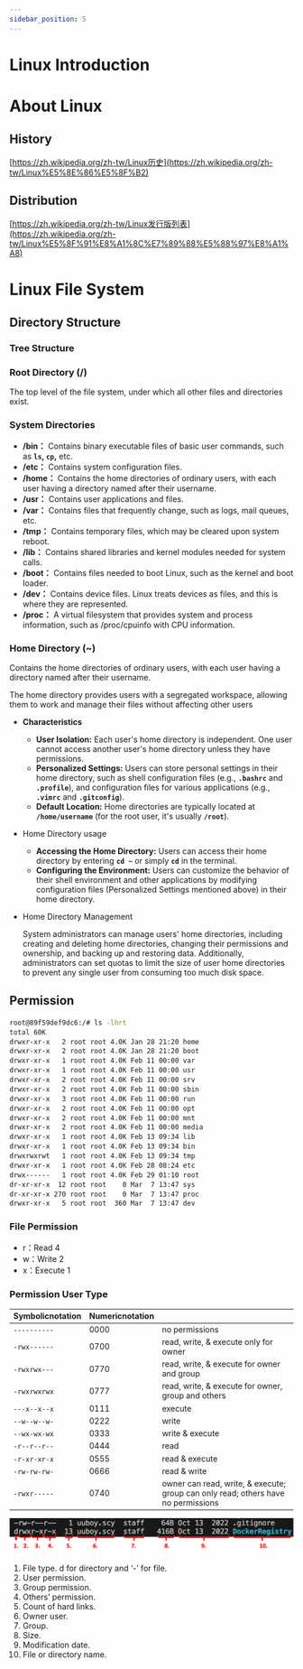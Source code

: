 ```yaml
---
sidebar_position: 5
---
```


# Linux Introduction

# About Linux

## History

[https://zh.wikipedia.org/zh-tw/Linux历史](https://zh.wikipedia.org/zh-tw/Linux%E5%8E%86%E5%8F%B2)

## Distribution

[https://zh.wikipedia.org/zh-tw/Linux发行版列表](https://zh.wikipedia.org/zh-tw/Linux%E5%8F%91%E8%A1%8C%E7%89%88%E5%88%97%E8%A1%A8)

# Linux File System

## Directory Structure

### Tree Structure

### Root Directory (/)

The top level of the file system, under which all other files and directories exist.

### System Directories

- **/bin：** Contains binary executable files of basic user commands, such as **`ls`, `cp`,** etc.
- **/etc：** Contains system configuration files.
- **/home：** Contains the home directories of ordinary users, with each user having a directory named after their username.
- **/usr：** Contains user applications and files.
- **/var：** Contains files that frequently change, such as logs, mail queues, etc.
- **/tmp：** Contains temporary files, which may be cleared upon system reboot.
- **/lib：** Contains shared libraries and kernel modules needed for system calls.
- **/boot：** Contains files needed to boot Linux, such as the kernel and boot loader.
- **/dev：** Contains device files. Linux treats devices as files, and this is where they are represented.
- **/proc：** A virtual filesystem that provides system and process information, such as /proc/cpuinfo with CPU information.

### Home Directory (~)

Contains the home directories of ordinary users, with each user having a directory named after their username.

The home directory provides users with a segregated workspace, allowing them to work and manage their files without affecting other users

- **Characteristics**
    - **User Isolation:** Each user's home directory is independent. One user cannot access another user's home directory unless they have permissions.
    - **Personalized Settings:** Users can store personal settings in their home directory, such as shell configuration files (e.g., **`.bashrc`** and **`.profile`**), and configuration files for various applications (e.g., **`.vimrc`** and **`.gitconfig`**).
    - **Default Location:** Home directories are typically located at **`/home/username`** (for the root user, it's usually **`/root`**).
- Home Directory usage
    - **Accessing the Home Directory:** Users can access their home directory by entering **`cd ~`** or simply **`cd`** in the terminal.
    - **Configuring the Environment:** Users can customize the behavior of their shell environment and other applications by modifying configuration files (Personalized Settings mentioned above) in their home directory.
- Home Directory Management
    
    System administrators can manage users' home directories, including creating and deleting home directories, changing their permissions and ownership, and backing up and restoring data. Additionally, administrators can set quotas to limit the size of user home directories to prevent any single user from consuming too much disk space.
    

## Permission

```bash
root@89f59def9dc6:/# ls -lhrt
total 60K
drwxr-xr-x   2 root root 4.0K Jan 28 21:20 home
drwxr-xr-x   2 root root 4.0K Jan 28 21:20 boot
drwxr-xr-x   1 root root 4.0K Feb 11 00:00 var
drwxr-xr-x   1 root root 4.0K Feb 11 00:00 usr
drwxr-xr-x   2 root root 4.0K Feb 11 00:00 srv
drwxr-xr-x   2 root root 4.0K Feb 11 00:00 sbin
drwxr-xr-x   3 root root 4.0K Feb 11 00:00 run
drwxr-xr-x   2 root root 4.0K Feb 11 00:00 opt
drwxr-xr-x   2 root root 4.0K Feb 11 00:00 mnt
drwxr-xr-x   2 root root 4.0K Feb 11 00:00 media
drwxr-xr-x   1 root root 4.0K Feb 13 09:34 lib
drwxr-xr-x   1 root root 4.0K Feb 13 09:34 bin
drwxrwxrwt   1 root root 4.0K Feb 13 09:34 tmp
drwxr-xr-x   1 root root 4.0K Feb 28 08:24 etc
drwx------   1 root root 4.0K Feb 29 01:10 root
dr-xr-xr-x  12 root root    0 Mar  7 13:47 sys
dr-xr-xr-x 270 root root    0 Mar  7 13:47 proc
drwxr-xr-x   5 root root  360 Mar  7 13:47 dev
```

### File Permission

- r：Read 4
- w：Write 2
- x：Execute 1

### Permission User Type

| Symbolicnotation | Numericnotation |  |
| --- | --- | --- |
| `----------` | 0000 | no permissions |
| `-rwx------` | 0700 | read, write, & execute only for owner |
| `-rwxrwx---` | 0770 | read, write, & execute for owner and group |
| `-rwxrwxrwx` | 0777 | read, write, & execute for owner, group and others |
| `---x--x--x` | 0111 | execute |
| `--w--w--w-` | 0222 | write |
| `--wx-wx-wx` | 0333 | write & execute |
| `-r--r--r--` | 0444 | read |
| `-r-xr-xr-x` | 0555 | read & execute |
| `-rw-rw-rw-` | 0666 | read & write |
| `-rwxr-----` | 0740 | owner can read, write, & execute; group can only read; others have no permissions |

![Untitled](Linux%20Introduction/Untitled.png)

1. File type. d for directory and ‘-’ for file.
2. User permission.
3. Group permission.
4. Others’ permission.
5. Count of hard links.
6. Owner user.
7. Group.
8. Size.
9. Modification date.
10. File or directory name.
